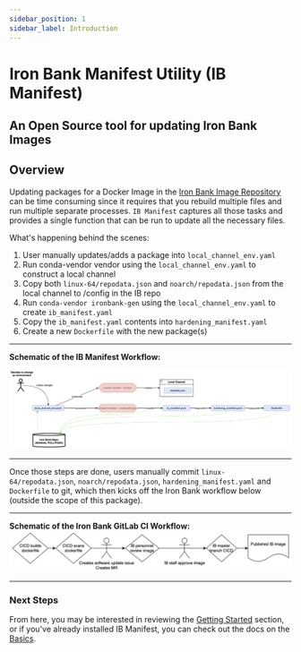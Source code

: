 ```yaml
---
sidebar_position: 1
sidebar_label: Introduction
---
```


# Iron Bank Manifest Utility (IB Manifest)

## An Open Source tool for updating Iron Bank Images

## Overview

Updating packages for a Docker Image in the [Iron Bank Image Repository][ib-repo] can be
time consuming since it requires that you rebuild multiple files and run
multiple separate processes. `IB Manifest` captures all those tasks and provides
a single function that can be run to update all the necessary files.

What's happening behind the scenes:
1. User manually updates/adds a package into `local_channel_env.yaml`
2. Run conda-vendor vendor using the `local_channel_env.yaml` to construct a local channel
3. Copy both `linux-64/repodata.json` and `noarch/repodata.json` from the local channel to /config in the IB repo
4. Run `conda-vendor ironbank-gen` using the `local_channel_env.yaml` to create `ib_manifest.yaml`
5. Copy the `ib_manifest.yaml` contents into `hardening_manifest.yaml`
6. Create a new `Dockerfile` with the new package(s)

---
**Schematic of the IB Manifest Workflow:**

![IB manifest workflow schematic](../static/img/ib_manifest_workflow.png)

---

Once those steps are done, users manually commit `linux-64/repodata.json`,
`noarch/repodata.json`, `hardening_manifest.yaml` and `Dockerfile` to git, which
then kicks off the Iron Bank workflow below (outside the scope of this package).

---
**Schematic of the Iron Bank GitLab CI Workflow:**
![Iron Bank GitLab CI workflow schematic](../static/img/iron_bank_workflow.png)

---

### Next Steps
From here, you may be interested in reviewing the [Getting Started](getting-started/installation)
section, or if you've already installed IB Manifest, you can check out the docs on the
[Basics](user-guide/basics).

<!-- Links -->
[ib-repo]: https://repo1.dso.mil/dsop

